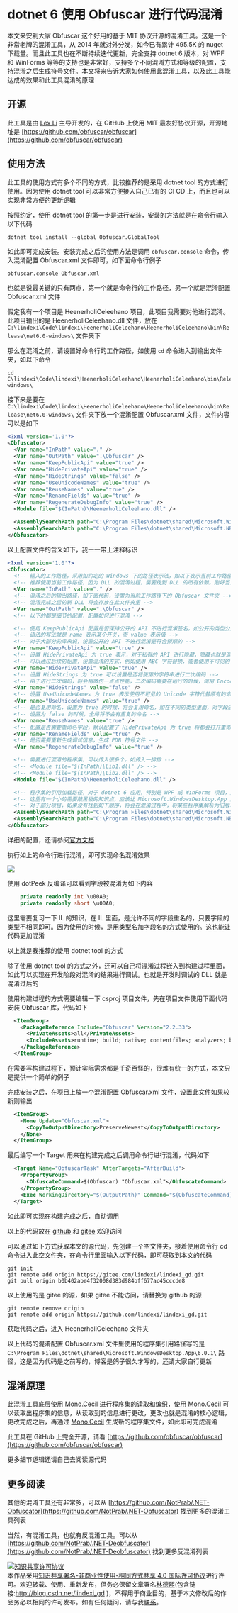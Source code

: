 # dotnet 6 使用 Obfuscar 进行代码混淆

本文来安利大家 Obfuscar 这个好用的基于 MIT 协议开源的混淆工具。这是一个非常老牌的混淆工具，从 2014 年就对外分发，如今已有累计 495.5K 的 nuget 下载量。而且此工具也在不断持续迭代更新，完全支持 dotnet 6 版本，对 WPF 和 WinForms 等等的支持也是非常好，支持多个不同混淆方式和等级的配置，支持混淆之后生成符号文件。本文将来告诉大家如何使用此混淆工具，以及此工具能达成的效果和此工具混淆的原理

<!--more-->
<!-- CreateTime:2022/4/3 16:57:58 -->

<!-- 标签：dotnet，混淆 -->
<!-- 发布 -->

## 开源

此工具是由 [Lex Li](https://github.com/lextm) 主导开发的，在 GitHub 上使用 MIT 最友好协议开源，开源地址是 [https://github.com/obfuscar/obfuscar](https://github.com/obfuscar/obfuscar)

## 使用方法

此工具的使用方式有多个不同的方式，比较推荐的是采用 dotnet tool 的方式进行使用。因为使用 dotnet tool 可以非常方便接入自己已有的 CI CD 上，而且也可以实现非常方便的更新逻辑

按照约定，使用 dotnet tool 的第一步是进行安装，安装的方法就是在命令行输入以下代码

```
dotnet tool install --global Obfuscar.GlobalTool
```

如此即可完成安装。安装完成之后的使用方法是调用 `obfuscar.console` 命令，传入混淆配置 Obfuscar.xml 文件即可，如下面命令行例子

```
obfuscar.console Obfuscar.xml
```

也就是说最关键的只有两点，第一个就是命令行的工作路径，另一个就是混淆配置 Obfuscar.xml 文件

假定我有一个项目是 HeenerholiCeleehano 项目，此项目我需要对他进行混淆。此项目输出的是 HeenerholiCeleehano.dll 文件，放在 `C:\lindexi\Code\lindexi\HeenerholiCeleehano\HeenerholiCeleehano\bin\Release\net6.0-windows\` 文件夹下

那么在混淆之前，请设置好命令行的工作路径，如使用 `cd` 命令进入到输出文件夹，如以下命令

```
cd C\lindexi\Code\lindexi\HeenerholiCeleehano\HeenerholiCeleehano\bin\Release\net6.0-windows\
```

接下来是要在 `C:\lindexi\Code\lindexi\HeenerholiCeleehano\HeenerholiCeleehano\bin\Release\net6.0-windows\` 文件夹下放一个混淆配置 Obfuscar.xml 文件，文件内容可以是如下

```xml
<?xml version='1.0'?>
<Obfuscator>
  <Var name="InPath" value="." />
  <Var name="OutPath" value=".\Obfuscar" />
  <Var name="KeepPublicApi" value="true" />
  <Var name="HidePrivateApi" value="true" />
  <Var name="HideStrings" value="false" />
  <Var name="UseUnicodeNames" value="true" />
  <Var name="ReuseNames" value="true" />
  <Var name="RenameFields" value="true" />
  <Var name="RegenerateDebugInfo" value="true" />
  <Module file="$(InPath)\HeenerholiCeleehano.dll" />

  <AssemblySearchPath path="C:\Program Files\dotnet\shared\Microsoft.WindowsDesktop.App\6.0.1\" />
  <AssemblySearchPath path="C:\Program Files\dotnet\shared\Microsoft.NETCore.App\6.0.1\" />
</Obfuscator>
```

以上配置文件的含义如下，我一一带上注释标识


```xml
<?xml version='1.0'?>
<Obfuscator>
  <!-- 输入的工作路径，采用如约定的 Windows 下的路径表示法，如以下表示当前工作路径 -->
  <!-- 推荐使用当前工作路径，因为 DLL 的混淆过程，需要找到 DLL 的所有依赖。刚好当前工作路径下，基本都能满足条件 -->
  <Var name="InPath" value="." />
  <!-- 混淆之后的输出路径，如下面代码，设置为当前工作路径下的 Obfuscar 文件夹 -->
  <!-- 混淆完成之后的新 DLL 将会存放在此文件夹里 -->
  <Var name="OutPath" value=".\Obfuscar" />
  <!-- 以下的都是细节的配置，配置如何进行混淆 -->

  <!-- 使用 KeepPublicApi 配置是否保持公开的 API 不进行混淆签名，如公开的类型公开的方法等等，就不进行混淆签名了 -->
  <!-- 语法的写法就是 name 表示某个开关，而 value 表示值 -->
  <!-- 对于大部分的库来说，设置公开的 API 不进行混淆是符合预期的 -->
  <Var name="KeepPublicApi" value="true" />
  <!-- 设置 HidePrivateApi 为 true 表示，对于私有的 API 进行隐藏，隐藏也就是混淆的意思 -->
  <!-- 可以通过后续的配置，设置混淆的方式，例如使用 ABC 字符替换，或者使用不可见的 Unicode 代替 -->
  <Var name="HidePrivateApi" value="true" />
  <!-- 设置 HideStrings 为 true 可以设置是否将使用的字符串进行二次编码 -->
  <!-- 由于进行二次编码，将会稍微伤一点点性能，二次编码需要在运行的时候，调用 Encoding 进行转换为字符串 -->
  <Var name="HideStrings" value="false" />
  <!-- 设置 UseUnicodeNames 为 true 表示使用不可见的 Unicode 字符代替原有的命名，通过此配置，可以让反编译看到的类和命名空间和成员等内容都是不可见的字符 -->
  <Var name="UseUnicodeNames" value="true" />
  <!-- 是否复用命名，设置为 true 的时候，将会复用命名，如在不同的类型里面，对字段进行混淆，那么不同的类型的字段可以是重名的 -->
  <!-- 设置为 false 的时候，全局将不会有重复的命名 -->
  <Var name="ReuseNames" value="true" />
  <!-- 配置是否需要重命名字段，默认配置了 HidePrivateApi 为 true 将都会打开重命名字段，因此这个配置的存在只是用来配置为 false 表示不要重命名字段 -->
  <Var name="RenameFields" value="true" />
  <!-- 是否需要重新生成调试信息，生成 PDB 符号文件 -->
  <Var name="RegenerateDebugInfo" value="true" />

  <!-- 需要进行混淆的程序集，可以传入很多个，如传入一排排 -->
  <!-- <Module file="$(InPath)\Lib1.dll" /> -->
  <!-- <Module file="$(InPath)\Lib2.dll" /> -->
  <Module file="$(InPath)\HeenerholiCeleehano.dll" />

  <!-- 程序集的引用加载路径，对于 dotnet 6 应用，特别是 WPF 或 WinForms 项目，是需要特别指定引用加载路径的 -->
  <!-- 这里有一个小的需要敲黑板的知识点，应该让 Microsoft.WindowsDesktop.App 放在 Microsoft.NETCore.App 之前 -->
  <!-- 对于部分项目，如果没有找到如下顺序，将会在混淆过程中，将某些程序集解析为旧版本，从而失败 -->
  <AssemblySearchPath path="C:\Program Files\dotnet\shared\Microsoft.WindowsDesktop.App\6.0.1\" />
  <AssemblySearchPath path="C:\Program Files\dotnet\shared\Microsoft.NETCore.App\6.0.1\" />
</Obfuscator>
```

详细的配置，还请参阅[官方文档](https://docs.obfuscar.com/getting-started/configuration.html)

执行如上的命令行进行混淆，即可实现命名混淆效果

![](http://cdn.lindexi.site/lindexi%2F2022431548139699.jpg)

使用 dotPeek 反编译可以看到字段被混淆为如下内容

```csharp
    private readonly int \u00A0;
    private readonly short \u00A0;
```

这里需要复习一下 IL 的知识，在 IL 里面，是允许不同的字段重名的，只要字段的类型不相同即可。因为使用的时候，是用类型名加字段名的方式使用的。这也能让代码更加混淆

以上就是我推荐的使用 dotnet tool 的方式

除了使用 dotnet tool 的方式之外，还可以自己将混淆过程嵌入到构建过程里面，如此可以实现在开发阶段对混淆的结果进行调试。也就是开发时调试的 DLL 就是混淆过后的

使用构建过程的方式需要编辑一下 csproj 项目文件，先在项目文件使用下面代码安装 Obfuscar 库，代码如下

```xml
  <ItemGroup>
    <PackageReference Include="Obfuscar" Version="2.2.33">
      <PrivateAssets>all</PrivateAssets>
      <IncludeAssets>runtime; build; native; contentfiles; analyzers; buildtransitive</IncludeAssets>
    </PackageReference>
  </ItemGroup>
```

在需要写构建过程下，预计实际需求都是千奇百怪的，很难有统一的方式，本文只是提供一个简单的例子

完成安装之后，在项目上放一个混淆配置 Obfuscar.xml 文件，设置此文件如果较新则输出

```xml
  <ItemGroup>
    <None Update="Obfuscar.xml">
      <CopyToOutputDirectory>PreserveNewest</CopyToOutputDirectory>
    </None>
  </ItemGroup>
```

最后编写一个 Target 用来在构建完成之后调用命令行进行混淆，代码如下

```xml
  <Target Name="ObfuscarTask" AfterTargets="AfterBuild">
    <PropertyGroup>
      <ObfuscateCommand>$(Obfuscar) "Obfuscar.xml"</ObfuscateCommand>
    </PropertyGroup>
    <Exec WorkingDirectory="$(OutputPath)" Command="$(ObfuscateCommand)" />
  </Target>
```

如此即可实现在构建完成之后，自动调用

以上的代码放在 [github](https://github.com/lindexi/lindexi_gd/tree/b0b402abe4f32008d383d984bff677ac45cccde8/HeenerholiCeleehano) 和 [gitee](https://gitee.com/lindexi/lindexi_gd/tree/b0b402abe4f32008d383d984bff677ac45cccde8/HeenerholiCeleehano) 欢迎访问

可以通过如下方式获取本文的源代码，先创建一个空文件夹，接着使用命令行 cd 命令进入此空文件夹，在命令行里面输入以下代码，即可获取到本文的代码

```
git init
git remote add origin https://gitee.com/lindexi/lindexi_gd.git
git pull origin b0b402abe4f32008d383d984bff677ac45cccde8
```

以上使用的是 gitee 的源，如果 gitee 不能访问，请替换为 github 的源

```
git remote remove origin
git remote add origin https://github.com/lindexi/lindexi_gd.git
```

获取代码之后，进入 HeenerholiCeleehano 文件夹

以上代码的混淆配置 Obfuscar.xml 文件里使用的程序集引用路径写的是 `C:\Program Files\dotnet\shared\Microsoft.WindowsDesktop.App\6.0.1\` 路径，这是因为代码是之前写的，博客是鸽子很久才写的，还请大家自行更新

## 混淆原理

此混淆工具底层使用 [Mono.Cecil](https://github.com/jbevain/cecil/) 进行程序集的读取和编织，使用 [Mono.Cecil](https://github.com/jbevain/cecil/) 可以读取出程序集的信息，从读取到的信息进行更改，更改也就是混淆的核心逻辑，更改完成之后，再通过 [Mono.Cecil](https://github.com/jbevain/cecil/) 生成新的程序集文件，如此即可完成混淆

此工具在 GitHub 上完全开源，请看 [https://github.com/obfuscar/obfuscar](https://github.com/obfuscar/obfuscar)

更多细节逻辑还请自己去阅读源代码

## 更多阅读

其他的混淆工具还有非常多，可以从 [https://github.com/NotPrab/.NET-Obfuscator](https://github.com/NotPrab/.NET-Obfuscator) 找到更多的混淆工具列表

当然，有混淆工具，也就有反混淆工具。可以从 [https://github.com/NotPrab/.NET-Deobfuscator](https://github.com/NotPrab/.NET-Deobfuscator) 找到更多反混淆列表

<a rel="license" href="http://creativecommons.org/licenses/by-nc-sa/4.0/"><img alt="知识共享许可协议" style="border-width:0" src="https://licensebuttons.net/l/by-nc-sa/4.0/88x31.png" /></a><br />本作品采用<a rel="license" href="http://creativecommons.org/licenses/by-nc-sa/4.0/">知识共享署名-非商业性使用-相同方式共享 4.0 国际许可协议</a>进行许可。欢迎转载、使用、重新发布，但务必保留文章署名[林德熙](http://blog.csdn.net/lindexi_gd)(包含链接:http://blog.csdn.net/lindexi_gd )，不得用于商业目的，基于本文修改后的作品务必以相同的许可发布。如有任何疑问，请与我[联系](mailto:lindexi_gd@163.com)。

